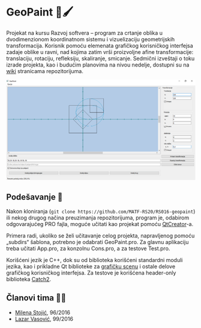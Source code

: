 # GeoPaint :triangular_ruler::paintbrush:
Projekat na kursu Razvoj softvera – program za crtanje oblika u dvodimenzionom koordinatnom sistemu i vizuelizaciju geometrijskih transformacija. Korisnik pomoću elemenata grafičkog korisničkog interfejsa zadaje oblike u ravni, nad kojima zatim vrši proizvoljne afine transformacije: translaciju, rotaciju, refleksiju, skaliranje, smicanje. Sedmični izveštaji o toku izrade projekta, kao i budućim planovima na nivou nedelje, dostupni su na [wiki](https://github.com/MATF-RS20/RS016-geopaint/wiki) stranicama repozitorijuma.

![](https://raw.githubusercontent.com/MATF-RS20/RS016-geopaint/master/Ostalo/screenshot.png)

## Podešavanje :memo:
Nakon kloniranja (`git clone https://github.com/MATF-RS20/RS016-geopaint`) ili nekog drugog načina preuzimanja repozitorijuma, program je, odabirom odgovarajućeg PRO fajla, moguće učitati kao projekat pomoću [QtCreator](https://www.qt.io/offline-installers)-a.

Primera radi, ukoliko se želi učitavanje celog projekta, napravljenog pomoću „subdirs“ šablona, potrebno je odabrati GeoPaint.pro. Za glavnu aplikaciju treba učitati App.pro, za konzolnu Cons.pro, a za testove Test.pro.

Korišćeni jezik je C++, dok su od biblioteka korišćeni standardni moduli jezika, kao i prikladne Qt biblioteke za [grafičku scenu](https://doc.qt.io/qt-5/qgraphicsscene.html) i ostale delove grafičkog korisničkog interfejsa. Za testove je korišćena header-only biblioteka [Catch2](https://github.com/catchorg/Catch2).

## Članovi tima :girl::boy:
* [Milena Stojić](https://github.com/kate-97), 96/2016
* [Lazar Vasović](https://github.com/matfija), 99/2016
